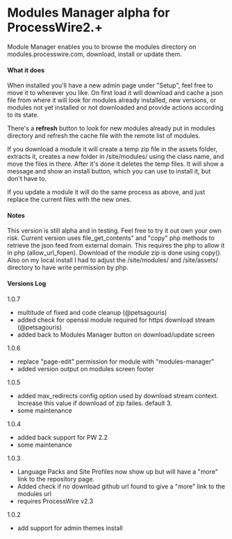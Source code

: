 # Modules Manager alpha for ProcessWire2.+

Module Manager enables you to browse the modules directory on modules.processwire.com, download, install or update them.

#### What it does
When installed you'll have a new admin page under "Setup", feel free to move it to wherever you like. On first load it will download and cache a json file from where it will look for modules already installed, new versions, or modules not yet installed or not downloaded and provide actions according to its state.

There's a **refresh** button to look for new modules already put in modules directory and refresh the cache file with the remote list of modules.

If you download a module it will create a temp zip file in the assets folder, extracts it, creates a new folder in /site/modules/ using the class name, and move the files in there. After it's done it deletes the temp files. It will show a message and show an install button, which you can use to install it, but don't have to.

If you update a module it will do the same process as above, and just replace the current files with the new ones.

#### Notes
This version is still alpha and in testing. Feel free to try it out own your own risk. Current version uses file_get_contents" and "copy" php methods to retrieve the json feed from external domain. This requires the php to allow it in php (allow_url_fopen). Download of the module zip is done using copy(). Also on my local install I had to adjust the /site/modules/ and /site/assets/ directory to have write permission by php.


#### Versions Log

1.0.7

- multitude of fixed and code cleanup (@petsagouris)
- added check for openssl module required for https download stream (@petsagouris)
- added back to Modules Manager button on download/update screen

1.0.6

- replace "page-edit" permission for module with "modules-manager"
- added version output on modules screen footer

1.0.5

- added max_redirects config option used by download stream context. Increase this value if download of zip failes. default 3.
- some maintenance

1.0.4

- added back support for PW 2.2
- some maintenance

1.0.3

- Language Packs and Site Profiles now show up but will have a "more" link to the repository page.
- Added check if no download github url found to give a "more" link to the modules url
- requires ProcessWire v2.3

1.0.2

- add support for admin themes install


